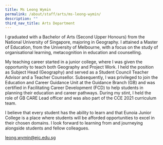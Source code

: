 ```yaml
---
title: Ms Leong Wymin
permalink: /about/staff/arts/ms-leong-wymin/
description: ""
third_nav_title: Arts Department
---
```





I graduated with a Bachelor of Arts (Second Upper Honours) from the National University of Singapore, majoring in Geography. I attained a Master of Education, from the University of Melbourne, with a focus on the study of organisational learning, metacognition in education and counselling.

My teaching career started in a junior college, where I was given the opportunity to teach both Geography and Project Work. I held the position as Subject Head (Geography) and served as a Student Council Teacher Advisor and a Teacher Counsellor. Subsequently, I was privileged to join the Education and Career Guidance Unit at the Guidance Branch (GB) and was certified in Facilitating Career Development (FCD) to help students in planning their education and career pathways. During my stint, I held the role of GB CARE Lead officer and was also part of the CCE 2021 curriculum team.

I believe that every student has the ability to learn and that Eunoia Junior College is a place where students will be afforded opportunities to excel in their chosen domains. I look forward to learning from and journeying alongside students and fellow colleagues.

[leong.wymin@ejc.edu.sg](mailto:leong.wymin@ejc.edu.sg)
